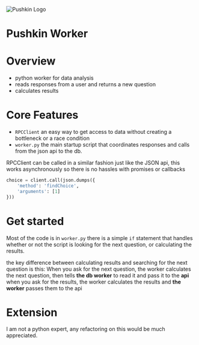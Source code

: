 ![Pushkin Logo](http://i.imgur.com/ncRJMJ5.png)

# Pushkin Worker

# Overview
* python worker for data analysis
* reads responses from a user and returns a new question
* calculates results


# Core Features
* `RPCClient` an easy way to get access to data without creating a bottleneck or a race condition
* `worker.py` the main startup script that coordinates responses and calls from the json api to the db.

RPCClient can be called in a similar fashion just like the JSON api, this works asynchronously so there is no hassles with promises or callbacks


```python
choice = client.call(json.dumps({
    'method': 'findChoice',
    'arguments': [1]
}))
```

# Get started
Most of the code is in `worker.py` there is a simple `if` statement that handles whether or not the script is looking for the next question, or calculating the results.

the key difference between calculating results and searching for the next question is this:
When you ask for the next question, the worker calculates the next question, then tells **the db worker** to read it and pass it to the **api**
when you ask for the results, the worker calculates the results and **the worker** passes them to the api


# Extension
I am not a python expert, any refactoring on this would be much appreciated.
